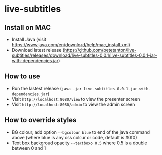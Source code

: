 # live-subtitles
## Install on MAC
* Install Java (visit https://www.java.com/en/download/help/mac_install.xml)
* Download latest release (https://github.com/petetanton/live-subtitles/releases/download/live-subtitles-0.0.1/live-subtitles-0.0.1-jar-with-dependencies.jar)

## How to use
* Run the lastest release (`java -jar live-subtitles-0.0.1-jar-with-dependencies.jar`)
* Visit `http://localhost:8080/view` to view the presenter screen
* Visit `http://localhost:8080/admin` to view the admin screen

## How to override styles
* BG colour, add option `--bgcolour blue` to end of the java command above (where blue is any css colour or code, default is #0f0)
* Text box backgroud opacity `--textboxo 0.5` where 0.5 is a double between 0 and 1
